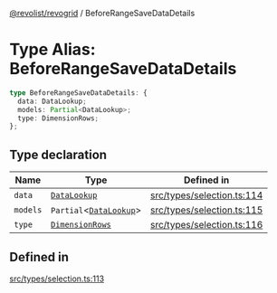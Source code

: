 [@revolist/revogrid](README.md) / BeforeRangeSaveDataDetails

# Type Alias: BeforeRangeSaveDataDetails

```ts
type BeforeRangeSaveDataDetails: {
  data: DataLookup;
  models: Partial<DataLookup>;
  type: DimensionRows;
};
```

## Type declaration

| Name | Type | Defined in |
| ------ | ------ | ------ |
| `data` | [`DataLookup`](TypeAlias.DataLookup.md) | [src/types/selection.ts:114](https://github.com/revolist/revogrid/blob/ff1c29109648eb0543e674392be7b9af90d92acc/src/types/selection.ts#L114) |
| `models` | `Partial`\<[`DataLookup`](TypeAlias.DataLookup.md)\> | [src/types/selection.ts:115](https://github.com/revolist/revogrid/blob/ff1c29109648eb0543e674392be7b9af90d92acc/src/types/selection.ts#L115) |
| `type` | [`DimensionRows`](TypeAlias.DimensionRows.md) | [src/types/selection.ts:116](https://github.com/revolist/revogrid/blob/ff1c29109648eb0543e674392be7b9af90d92acc/src/types/selection.ts#L116) |

## Defined in

[src/types/selection.ts:113](https://github.com/revolist/revogrid/blob/ff1c29109648eb0543e674392be7b9af90d92acc/src/types/selection.ts#L113)
